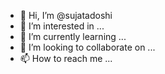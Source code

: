 - 👋 Hi, I’m @sujatadoshi
- 👀 I’m interested in ...
- 🌱 I’m currently learning ...
- 💞️ I’m looking to collaborate on ...
- 📫 How to reach me ...

<!---
sujatadoshi/sujatadoshi is a ✨ special ✨ repository because its `README.md` (this file) appears on your GitHub profile.
You can click the Preview link to take a look at your changes.
--->
